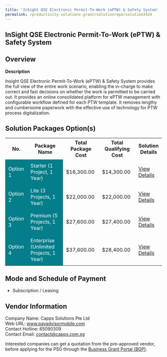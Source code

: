 ```yaml
---
title: 'InSight QSE Electronic Permit-To-Work (ePTW) & Safety System'
permalink: /productivity-solutions-grant/solutionrepo/solution3424
---
```


## InSight QSE Electronic Permit-To-Work (ePTW) & Safety System

## Overview

**Description**

Insight QSE Electronic Permit-To-Work (ePTW) & Safety System provides the full view of the entire work scenario, enabling the in-charge to make correct and fast decisions on whether the work is permitted to be carried out. It provides an online consolidated platform for ePTW management with configurable workflow defined for each PTW template. It removes lengthy and cumbersome paperwork with the effective use of technology for PTW process digitalization.

## Solution Packages Option(s)

<table>
<tr>
<th><b>No.</b></th>
<th><b>Package Name</b></th>
<th><b>Total Package Cost</b></th>
<th><b>Total Qualifying Cost</b></th>
<th><b>Solution Details</b></th>
</tr>
<tr>
<td style='padding: 10px; background-color: #037E8A; color: #FFFFFF;'>Option 1</td>
<td style='padding: 10px; background-color: #037E8A; color: #FFFFFF;'>Starter (1 Project, 1 Year)</td>
<td style='padding: 10px;'>$16,300.00</td>
<td style='padding: 10px;'>$14,300.00</td>
<td style='padding: 10px;'><a href='https://www.gobusiness.gov.sg/images/psg/Capps_20220201_Desensitised_Annex_3_Part_1.pdf' target='_blank'>View Details</a></td>
</tr>
<tr>
<td style='padding: 10px; background-color: #037E8A; color: #FFFFFF;'>Option 2</td>
<td style='padding: 10px; background-color: #037E8A; color: #FFFFFF;'>Lite (3 Projects, 1 Year)</td>
<td style='padding: 10px;'>$22,000.00</td>
<td style='padding: 10px;'>$22,000.00</td>
<td style='padding: 10px;'><a href='https://www.gobusiness.gov.sg/images/psg/Capps_20220201_Desensitised_Annex_3_Part_2.pdf' target='_blank'>View Details</a></td>
</tr>
<tr>
<td style='padding: 10px; background-color: #037E8A; color: #FFFFFF;'>Option 3</td>
<td style='padding: 10px; background-color: #037E8A; color: #FFFFFF;'>Premium (5 Projects, 1 Year)</td>
<td style='padding: 10px;'>$27,600.00</td>
<td style='padding: 10px;'>$27,400.00</td>
<td style='padding: 10px;'><a href='https://www.gobusiness.gov.sg/images/psg/Capps_20220201_Desensitised_Annex_3_Part_3.pdf' target='_blank'>View Details</a></td>
</tr>
<tr>
<td style='padding: 10px; background-color: #037E8A; color: #FFFFFF;'>Option 4</td>
<td style='padding: 10px; background-color: #037E8A; color: #FFFFFF;'>Enterprise (Unlimited Projects, 1 Year)</td>
<td style='padding: 10px;'>$37,600.00</td>
<td style='padding: 10px;'>$28,400.00</td>
<td style='padding: 10px;'><a href='https://www.gobusiness.gov.sg/images/psg/Capps_20220201_Desensitised_Annex_3_Part_4.pdf' target='_blank'>View Details</a></td>
</tr>
</table>

## Mode and Schedule of Payment

 - Subscription / Leasing

## Vendor Information

 Company Name: Capps Solutions Pte Ltd<br>Web URL: www.payadvisormobile.com <br>Contact Hotline: 65090309 <br>Contact Email: contact@capps.com.sg <br>

Interested companies can get a quotation from the pre-approved vendor, before applying for the PSG through the <a href='https://www.businessgrants.gov.sg/' target='_blank' rel='noopener'>Business Grant Portal (BGP)</a>.

<script src="/jquery/resize-tables.js"></script>
